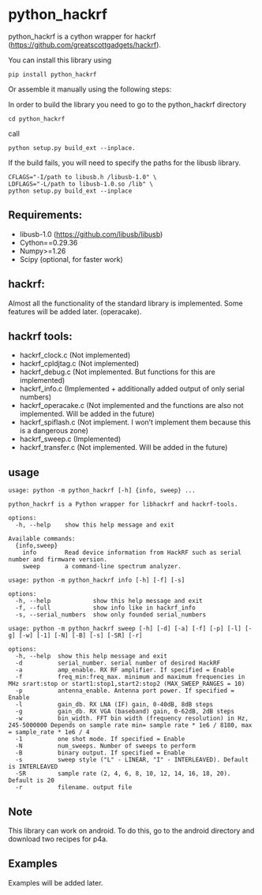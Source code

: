 # python_hackrf

python_hackrf is a cython wrapper for hackrf (https://github.com/greatscottgadgets/hackrf).

You can install this library using
```
pip install python_hackrf
```
Or assemble it manually using the following steps:

In order to build the library you need to go to the python_hackrf directory
```
cd python_hackrf
```
call
```
python setup.py build_ext --inplace.
```
If the build fails, you will need to specify the paths for the libusb library.
```
CFLAGS="-I/path to libusb.h /libusb-1.0" \
LDFLAGS="-L/path to libusb-1.0.so /lib" \
python setup.py build_ext --inplace
```
## Requirements:
* libusb-1.0 (https://github.com/libusb/libusb)
* Cython==0.29.36
* Numpy>=1.26
* Scipy (optional, for faster work)

## hackrf:
Almost all the functionality of the standard library is implemented. Some features will be added later. (operacake).

## hackrf tools:
* hackrf_clock.c (Not implemented)
* hackrf_cpldjtag.c (Not implemented)
* hackrf_debug.c (Not implemented. But functions for this are implemented)
* hackrf_info.c (Implemented + additionally added output of only serial numbers)
* hackrf_operacake.c (Not implemented and the functions are also not implemented. Will be added in the future)
* hackrf_spiflash.c (Not implement. I won’t implement them because this is a dangerous zone)
* hackrf_sweep.c (Implemented)
* hackrf_transfer.c (Not implemented. Will be added in the future)

## usage
```
usage: python -m python_hackrf [-h] {info, sweep} ...

python_hackrf is a Python wrapper for libhackrf and hackrf-tools.

options:
  -h, --help    show this help message and exit

Available commands:
  {info,sweep}
    info        Read device information from HackRF such as serial number and firmware version.
    sweep       a command-line spectrum analyzer.
```
```
usage: python -m python_hackrf info [-h] [-f] [-s]

options:
  -h, --help            show this help message and exit
  -f, --full            show info like in hackrf_info
  -s, --serial_numbers  show only founded serial_numbers
```
```
usage: python -m python_hackrf sweep [-h] [-d] [-a] [-f] [-p] [-l] [-g] [-w] [-1] [-N] [-B] [-s] [-SR] [-r]

options:
  -h, --help  show this help message and exit
  -d          serial_number. serial number of desired HackRF
  -a          amp_enable. RX RF amplifier. If specified = Enable
  -f          freq_min:freq_max. minimum and maximum frequencies in MHz srart:stop or start1:stop1,start2:stop2 (MAX_SWEEP_RANGES = 10)
  -p          antenna_enable. Antenna port power. If specified = Enable
  -l          gain_db. RX LNA (IF) gain, 0-40dB, 8dB steps
  -g          gain_db. RX VGA (baseband) gain, 0-62dB, 2dB steps
  -w          bin_width. FFT bin width (frequency resolution) in Hz, 245-5000000 Depends on sample rate min= sample rate * 1e6 / 8180, max = sample_rate * 1e6 / 4
  -1          one shot mode. If specified = Enable
  -N          num_sweeps. Number of sweeps to perform
  -B          binary output. If specified = Enable
  -s          sweep style ("L" - LINEAR, "I" - INTERLEAVED). Default is INTERLEAVED
  -SR         sample rate (2, 4, 6, 8, 10, 12, 14, 16, 18, 20). Default is 20
  -r          filename. output file
```
## Note
This library can work on android. To do this, go to the android directory and download two recipes for p4a.
## Examples
Examples will be added later.
